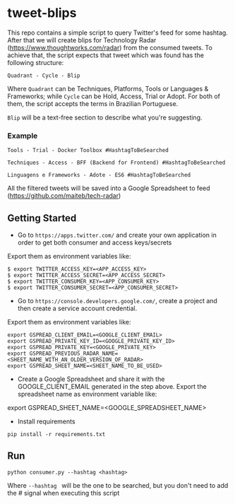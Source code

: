 # tweet-blips

This repo contains a simple script to query Twitter's feed for some
hashtag.
After that we will create blips for Technology Radar
(https://www.thoughtworks.com/radar) from the consumed tweets.
To achieve that, the script expects that tweet which was found has the
following structure:

```
Quadrant - Cycle - Blip
```

Where ```Quadrant``` can be Techniques, Platforms, Tools or Languages
& Frameworks; while ```Cycle``` can be Hold, Access, Trial or Adopt.
For both of them, the script accepts the terms in Brazilian Portuguese.

```Blip``` will be a text-free section to describe what you're
suggesting.

### Example

```
Tools - Trial - Docker Toolbox #HashtagToBeSearched
```

```
Techniques - Access - BFF (Backend for Frontend) #HashtagToBeSearched
```

```
Linguagens e Frameworks - Adote - ES6 #HashtagToBeSearched
```

All the filtered tweets will be saved into a Google Spreadsheet to feed
(https://github.com/maiteb/tech-radar)

## Getting Started

- Go to ```https://apps.twitter.com/``` and create your own application in
order to get both consumer and access keys/secrets

Export them as environment variables like:

```
$ export TWITTER_ACCESS_KEY=<APP_ACCESS_KEY>
$ export TWITTER_ACCESS_SECRET=<APP_ACCESS_SECRET>
$ export TWITTER_CONSUMER_KEY=<APP_CONSUMER_KEY>
$ export TWITTER_CONSUMER_SECRET=<APP_CONSUMER_SECRET>
```
- Go to ```https://console.developers.google.com/```, create a project
and then create a service account credential.

Export them as environment variables like:

```
export GSPREAD_CLIENT_EMAIL=<GOOGLE_CLIENT_EMAIL>
export GSPREAD_PRIVATE_KEY_ID=<GOOGLE_PRIVATE_KEY_ID>
export GSPREAD_PRIVATE_KEY=<GOOGLE_PRIVATE_KEY>
export GSPREAD_PREVIOUS_RADAR_NAME=<SHEET_NAME_WITH_AN_OLDER_VERSION_OF_RADAR>
export GSPREAD_SHEET_NAME=<SHEET_NAME_TO_BE_USED>
```

- Create a Google Spreadsheet and share it with the GOOGLE_CLIENT_EMAIL
generated in the step above.
Export the spreadsheet name as environment variable like:

export GSPREAD_SHEET_NAME=<GOOGLE_SPREADSHEET_NAME>

- Install requirements

```
pip install -r requirements.txt
```

## Run
```
python consumer.py --hashtag <hashtag>
```

Where ```--hashtag ``` will be the one to be searched, but you don't
need to add the # signal when executing this script
